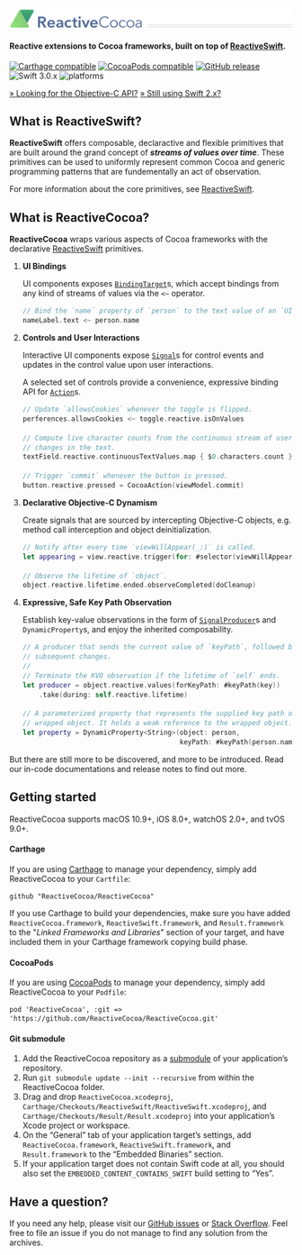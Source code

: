 ![](Logo/header.png)
#### Reactive extensions to Cocoa frameworks, built on top of [ReactiveSwift][].

[![Carthage compatible](https://img.shields.io/badge/Carthage-compatible-4BC51D.svg?style=flat)](#carthage) [![CocoaPods compatible](https://img.shields.io/cocoapods/v/ReactiveCocoa.svg)](#cocoapods) [![GitHub release](https://img.shields.io/github/release/ReactiveCocoa/ReactiveCocoa.svg)](https://github.com/ReactiveCocoa/ReactiveCocoa/releases) ![Swift 3.0.x](https://img.shields.io/badge/Swift-3.0.x-orange.svg) ![platforms](https://img.shields.io/badge/platforms-iOS%20%7C%20OS%20X%20%7C%20watchOS%20%7C%20tvOS%20-lightgrey.svg)

[&raquo; Looking for the Objective-C API?][] [&raquo; Still using Swift 2.x?][]

## What is ReactiveSwift?
__ReactiveSwift__ offers composable, declaractive and flexible primitives that are built around the grand concept of ___streams of values over time___. These primitives can be used to uniformly represent common Cocoa and generic programming patterns that are fundementally an act of observation.

For more information about the core primitives, see [ReactiveSwift][].

## What is ReactiveCocoa?

__ReactiveCocoa__ wraps various aspects of Cocoa frameworks with the declarative [ReactiveSwift][] primitives.

1. **UI Bindings**

	UI components exposes [`BindingTarget`][]s, which accept bindings from any
	kind of streams of values via the `<~` operator.

	```swift
	// Bind the `name` property of `person` to the text value of an `UILabel`.
	nameLabel.text <~ person.name
	```

1. **Controls and User Interactions**

	Interactive UI components expose [`Signal`][]s for control events
	and updates in the control value upon user interactions.
	
	A selected set of controls provide a convenience, expressive binding
	API for [`Action`][]s.
	
	
	```swift
	// Update `allowsCookies` whenever the toggle is flipped.
	perferences.allowsCookies <~ toggle.reactive.isOnValues 
	
	// Compute live character counts from the continuous stream of user initiated
	// changes in the text.
	textField.reactive.continuousTextValues.map { $0.characters.count }
	
	// Trigger `commit` whenever the button is pressed.
	button.reactive.pressed = CocoaAction(viewModel.commit)
	```
	
1. **Declarative Objective-C Dynamism**

	Create signals that are sourced by intercepting Objective-C objects,
	e.g. method call interception and object deinitialization.
	
	```swift
	// Notify after every time `viewWillAppear(_:)` is called.
	let appearing = view.reactive.trigger(for: #selector(viewWillAppear(_:)))
	
	// Observe the lifetime of `object`.
	object.reactive.lifetime.ended.observeCompleted(doCleanup)
	```

1. **Expressive, Safe Key Path Observation**

	Establish key-value observations in the form of [`SignalProducer`][]s and
	`DynamicProperty`s, and enjoy the inherited composability.
	
	```swift
	// A producer that sends the current value of `keyPath`, followed by
	// subsequent changes.
	//
	// Terminate the KVO observation if the lifetime of `self` ends.
	let producer = object.reactive.values(forKeyPath: #keyPath(key))
		.take(during: self.reactive.lifetime)
	
	// A parameterized property that represents the supplied key path of the
	// wrapped object. It holds a weak reference to the wrapped object.
	let property = DynamicProperty<String>(object: person,
	                                       keyPath: #keyPath(person.name))
	```

But there are still more to be discovered, and more to be introduced. Read our in-code documentations and release notes to
find out more.

## Getting started

ReactiveCocoa supports macOS 10.9+, iOS 8.0+, watchOS 2.0+, and tvOS 9.0+.

#### Carthage

If you are using [Carthage][] to manage your dependency, simply add
ReactiveCocoa to your `Cartfile`:

```
github "ReactiveCocoa/ReactiveCocoa"
```

If you use Carthage to build your dependencies, make sure you have added `ReactiveCocoa.framework`, `ReactiveSwift.framework`, and `Result.framework` to the "_Linked Frameworks and Libraries_" section of your target, and have included them in your Carthage framework copying build phase.

#### CocoaPods

If you are using [CocoaPods][] to manage your dependency, simply add
ReactiveCocoa to your `Podfile`:

```
pod 'ReactiveCocoa', :git => 'https://github.com/ReactiveCocoa/ReactiveCocoa.git'
```

#### Git submodule

 1. Add the ReactiveCocoa repository as a [submodule][] of your
    application’s repository.
 1. Run `git submodule update --init --recursive` from within the ReactiveCocoa folder.
 1. Drag and drop `ReactiveCocoa.xcodeproj`,
    `Carthage/Checkouts/ReactiveSwift/ReactiveSwift.xcodeproj`, and
    `Carthage/Checkouts/Result/Result.xcodeproj` into your application’s Xcode
    project or workspace.
 1. On the “General” tab of your application target’s settings, add
    `ReactiveCocoa.framework`, `ReactiveSwift.framework`, and `Result.framework`
    to the “Embedded Binaries” section.
 1. If your application target does not contain Swift code at all, you should also
    set the `EMBEDDED_CONTENT_CONTAINS_SWIFT` build setting to “Yes”.

## Have a question?
If you need any help, please visit our [GitHub issues][] or [Stack Overflow][]. Feel free to file an issue if you do not manage to find any solution from the archives.


[ReactiveSwift]: https://github.com/ReactiveCocoa/ReactiveSwift
[ReactiveObjC]: https://github.com/ReactiveCocoa/ReactiveObjC
[GitHub issues]: https://github.com/ReactiveCocoa/ReactiveCocoa/issues?q=is%3Aissue+label%3Aquestion+
[Stack Overflow]: http://stackoverflow.com/questions/tagged/reactive-cocoa
[CHANGELOG]: CHANGELOG.md
[Carthage]: https://github.com/Carthage/Carthage
[CocoaPods]: https://cocoapods.org/
[submodule]: https://git-scm.com/book/en/v2/Git-Tools-Submodules
[&raquo; Looking for the Objective-C API?]: https://github.com/ReactiveCocoa/ReactiveObjC
[&raquo; Still using Swift 2.x?]: https://github.com/ReactiveCocoa/ReactiveCocoa/tree/v4.0.0
[`Signal`]: https://github.com/ReactiveCocoa/ReactiveSwift/blob/master/Documentation/FrameworkOverview.md#signals
[`SignalProducer`]: https://github.com/ReactiveCocoa/ReactiveSwift/blob/master/Documentation/FrameworkOverview.md#signal-producers
[`Action`]: https://github.com/ReactiveCocoa/ReactiveSwift/blob/master/Documentation/FrameworkOverview.md#actions
[`BindingTarget`]: https://github.com/ReactiveCocoa/ReactiveSwift/blob/master/Documentation/FrameworkOverview.md#binding-target
